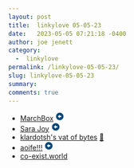 ```yaml
---
layout: post
title:  linkylove 05-05-23
date:   2023-05-05 07:21:18 -0400
author: joe jenett
category:
  -  linkylove
permalink: /linkylove-05-05-23/
slug: linkylove-05-05-23
summary: 
comments: true
---
```

<ul class="linkylove">
	<li><a title="Zacky Ma" href="https://marchbox.com/">MarchBox</a> <a class="normaltext" title="source" href="https://whimsical.club/"><img src="/images/left-arrow.png" alt="" width="18"></a></li>
	<li><a title="Sara Joy" href="https://sarajoy.dev/">Sara Joy</a> <a class="normaltext" title="source" href="https://personalsit.es/"><img src="/images/left-arrow.png" alt="" width="18"></a></li>
	<li><a title="klardotsh's vat of bytes" href="https://klar.sh/">klardotsh's vat of bytes</a> <a href="https://pinboard.in/u:floehopper">📌</a></li>
	<li><a title="aoife!!!" href="https://sfr.cronut.cafe/">aoife!!!</a> <a class="normaltext" title="source" href="https://remiiiiii.online/links/"><img src="/images/left-arrow.png" alt="" width="18"></a></li>
	<li><a title="co-exist.world" href="https://co-exist.world/">co-exist.world</a></li>
</ul>
<a href="https://brid.gy/publish/mastodon"></a>